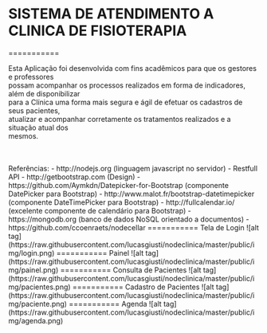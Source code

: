 # SISTEMA DE ATENDIMENTO A CLINICA DE FISIOTERAPIA
===========

Esta Aplicação foi desenvolvida com fins acadêmicos para que os gestores e professores<br/>
possam acompanhar os processos realizados em forma de indicadores, além de disponibilizar<br/>
para a Clínica uma forma mais segura e ágil de efetuar os cadastros de seus pacientes,<br/>
atualizar e acompanhar corretamente os tratamentos realizados e a situação atual dos<br/>
mesmos.

<br/>
<br/>
Referências:
 - http://nodejs.org (linguagem javascript no servidor)
 - Restfull API
 - http://getbootstrap.com (Design)
 - https://github.com/Aymkdn/Datepicker-for-Bootstrap (componente DatePicker para Bootstrap)
 - http://www.malot.fr/bootstrap-datetimepicker (componente DateTimePicker para Bootstrap)
 - http://fullcalendar.io/ (excelente componente de calendário para Bootstrap)
 - https://mongodb.org (banco de dados NoSQL orientado a documentos)
 - https://github.com/ccoenraets/nodecellar
===========
Tela de Login
![alt tag](https://raw.githubusercontent.com/lucasgiusti/nodeclinica/master/public/img/login.png)
===========
Painel
![alt tag](https://raw.githubusercontent.com/lucasgiusti/nodeclinica/master/public/img/painel.png)
===========
Consulta de Pacientes
![alt tag](https://raw.githubusercontent.com/lucasgiusti/nodeclinica/master/public/img/pacientes.png)
===========
Cadastro de Pacientes
![alt tag](https://raw.githubusercontent.com/lucasgiusti/nodeclinica/master/public/img/paciente.png)
===========
Agenda
![alt tag](https://raw.githubusercontent.com/lucasgiusti/nodeclinica/master/public/img/agenda.png)
